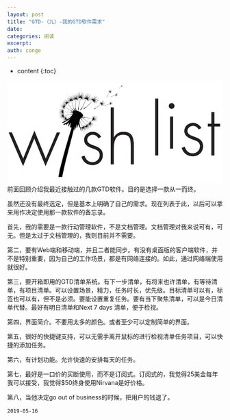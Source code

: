 ```yaml
---
layout: post
title: "GTD-（九）-我的GTD软件需求"
date:
categories: 阅读
excerpt:
auth: conge
---
```

* content
{:toc}

![](/assets/images/阅读/118382-a232462aba23b199.png)
前面回顾介绍我最近接触过的几款GTD软件。目的是选择一款从一而终。

虽然还没有最终选定，但是基本上明确了自己的需求。现在列表于此，以后可以拿来用作决定使用那一款软件的备忘录。

首先，我的需要是一款行动管理软件，不是文档管理。文档管理对我来说可有，可无。但是太过于文档管理的，我则目前并不需要。

第二，要有Web端和移动端，并且二者能同步。有没有桌面版的客户端软件，并不是特别重要，因为自己的工作场景，都是有网络连接的。如此，通过网络端使用就很好。

第三，要开箱即用的GTD清单系统。有下一步清单，有将来也许清单，有等待清单，有项目清单。可以设置场景，精力，任务时长，优先级。目标清单可以有，标签也可以有，但不是必须。要能设置重复任务。要有当下聚焦清单，可以是今日清单代替。最好有明日清单和Next 7 days 清单，便于检视。

第四，界面简介。不要用太多的颜色。或者至少可以定制简单的界面。

第五，很好的快捷键支持，可以无需手离开鼠标的进行检视清单任务项目，可以快捷的添加任务。

第六，有计划功能。允许快速的安排每天的任务。

第七，最好是一口价的买断使用，而不是订阅式。订阅式的，我觉得25美金每年我可以接受，我觉得$50终身使用Nirvana是好价格。

第八，当他决定go out of business的时候，把用户的钱退了。

```
2019-05-16
```
